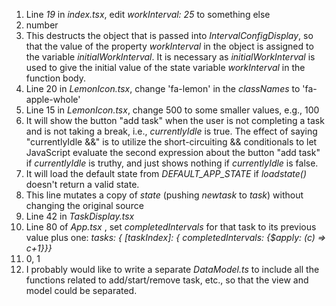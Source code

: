 1. Line *19* in *index.tsx*, edit *workInterval:* *25* to something else
2. number
3. This destructs the object that is passed into *IntervalConfigDisplay*, so that the value of the property *workInterval* in the object is assigned to the variable *initialWorkInterval*. It is necessary as *initialWorkInterval* is used to give the initial value of the state variable *workInterval* in the function body.
4. Line 20 in *LemonIcon.tsx*, change 'fa-lemon' in the *classNames* to 'fa-apple-whole'
5. Line 15 in *LemonIcon.tsx*, change 500 to some smaller values, e.g., 100
6. It will show the button "add task" when the user is not completing a task and is not taking a break, i.e., *currentlyIdle* is true. The effect of saying "currentlyIdle &&" is to utilize the short-circuiting && conditionals to let JavaScript evaluate the second expression about the button "add task" if *currentlyIdle* is truthy, and just shows nothing if *currentlyIdle* is false.
7. It will load the default state from *DEFAULT_APP_STATE* if *loadstate()* doesn't return a valid state.
8. This line mutates a copy of *state* (pushing *newtask* to *task*) without changing the original source
9. Line 42 in *TaskDisplay.tsx*
10. Line 80 of *App.tsx* , set *completedIntervals* for that task to its previous value plus one: *tasks: { [taskIndex]: { completedIntervals: {$apply: (c) => c+1}}}*
11. 0, 1
12. I probably would like to write a separate *DataModel.ts* to include all the functions related to add/start/remove task, etc., so that the view and model could be separated.